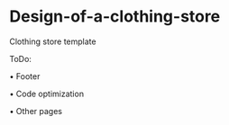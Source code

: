 # Design-of-a-clothing-store

Clothing store template

ToDo:

•	Footer

•	Code optimization


•	Other pages


